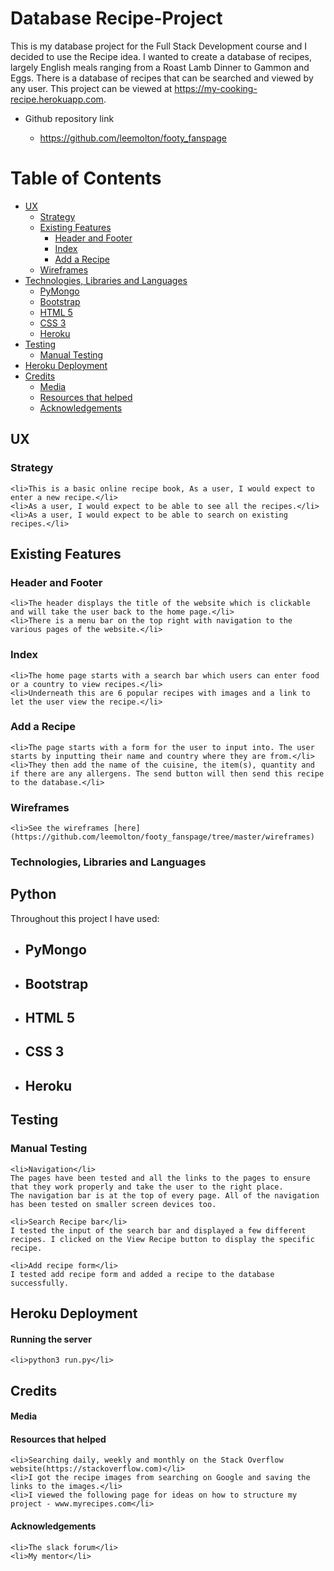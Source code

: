 # Database Recipe-Project

This is my database project for the Full Stack Development course and I decided to use the Recipe idea. I wanted to create a database of recipes, largely English meals ranging
from a Roast Lamb Dinner to Gammon and Eggs. There is a database of recipes that can be searched and viewed by any user. This project can be viewed at https://my-cooking-recipe.herokuapp.com.


- Github repository link</li>
    - https://github.com/leemolton/footy_fanspage</li>

# Table of Contents
- [UX](https://github.com/leemolton/recipes-project/master/README.md#ux)
    - [Strategy](https://github.com/leemolton/recipes-project/README.md#strategy)
    - [Existing Features](https://github.com/leemolton/recipes-project/README.md#existing-features)
        - [Header and Footer](https://github.com/leemolton/recipes-project/README.md#header-and-footer)
        - [Index](https://github.com/leemolton/recipes-project/README.md#index)
        - [Add a Recipe](https://github.com/leemolton/recipes-project/README.md#dates-for-your-diary)
    - [Wireframes](https://github.com/leemolton/recipes-project/README.md#wireframes)
- [Technologies, Libraries and Languages](https://github.com/leemolton/recipes-project/README.md#technologies-libraries-and-languages)
    - [PyMongo](https://github.com/leemolton/recipes-project/README.md#PyMongo)
    - [Bootstrap](https://github.com/leemolton/recipes-project/README.md#bootstrap)
    - [HTML 5](https://github.com/leemolton/recipes-project/README.md#html-5)
    - [CSS 3](https://github.com/leemolton/recipes-project/README.md#css-3)
    - [Heroku](https://github.com/leemolton/recipes-project/README.md#heroku)
- [Testing](https://github.com/leemolton/recipes-project/README.md#testing)
    - [Manual Testing](https://github.com/leemolton/recipes-project/README.md#manual-testing)
- [Heroku Deployment](https://github.com/leemolton/recipes-project/README.md#heroku-deployment)
- [Credits](https://github.com/leemolton/recipes-project/README.md#credits)
    - [Media](https://github.com/leemolton/recipes-project/README.md#media)
    - [Resources that helped](https://github.com/leemolton/recipes-project/README.md#resources-that-helped)
    - [Acknowledgements](https://github.com/leemolton/recipes-project/README.md#acknowledgements)


## UX

### Strategy
    <li>This is a basic online recipe book, As a user, I would expect to enter a new recipe.</li>
    <li>As a user, I would expect to be able to see all the recipes.</li>
    <li>As a user, I would expect to be able to search on existing recipes.</li>

## Existing Features

### Header and Footer
    <li>The header displays the title of the website which is clickable and will take the user back to the home page.</li>
    <li>There is a menu bar on the top right with navigation to the various pages of the website.</li>

### Index
    <li>The home page starts with a search bar which users can enter food or a country to view recipes.</li>
    <li>Underneath this are 6 popular recipes with images and a link to let the user view the recipe.</li>

### Add a Recipe
    <li>The page starts with a form for the user to input into. The user starts by inputting their name and country where they are from.</li>
    <li>They then add the name of the cuisine, the item(s), quantity and if there are any allergens. The send button will then send this recipe to the database.</li>

### Wireframes 
    <li>See the wireframes [here](https://github.com/leemolton/footy_fanspage/tree/master/wireframes)

### Technologies, Libraries and Languages
## Python

Throughout this project I have used: 
- ## PyMongo

- ## Bootstrap 
 
- ## HTML 5

- ## CSS 3 

- ## Heroku 

 

## Testing
    
### Manual Testing

    <li>Navigation</li>
    The pages have been tested and all the links to the pages to ensure that they work properly and take the user to the right place. 
    The navigation bar is at the top of every page. All of the navigation has been tested on smaller screen devices too.
    
    <li>Search Recipe bar</li>
    I tested the input of the search bar and displayed a few different recipes. I clicked on the View Recipe button to display the specific recipe.
    
    <li>Add recipe form</li>
    I tested add recipe form and added a recipe to the database successfully.
    

## Heroku Deployment

#### Running the server
    <li>python3 run.py</li>

## Credits

#### Media
    
#### Resources that helped
    <li>Searching daily, weekly and monthly on the Stack Overflow website(https://stackoverflow.com)</li>
    <li>I got the recipe images from searching on Google and saving the links to the images.</li>
    <li>I viewed the following page for ideas on how to structure my project - www.myrecipes.com</li>

#### Acknowledgements
    <li>The slack forum</li>
    <li>My mentor</li>
